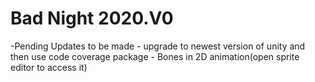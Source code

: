 # Bad Night 2020.V0


-Pending Updates to be made
    - upgrade to newest version of unity and then use code coverage package
    - Bones in 2D animation(open sprite editor to access it)
